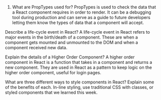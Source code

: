 1. What are PropTypes used for? PropTypes is used to check the data that a React component requires in order to render. It can be a debugging tool during production and can serve as a guide to future developers letting them know the types of data that a component will accept.

Describe a life-cycle event in React? A life-cycle event in React refers to major events in the birth/death of a component. These are when a component gets mounted and unmounted to the DOM and when a component received new data.

Explain the details of a Higher Order Component? A higher order component in React is a function that takes in a component and returns a new component. They are used in React as a pattern to keep logic on the higher order component, useful for login pages.

What are three different ways to style components in React? Explain some of the benefits of each. In-line styling, use traditional CSS with classes, or styled components that we learned this week.
